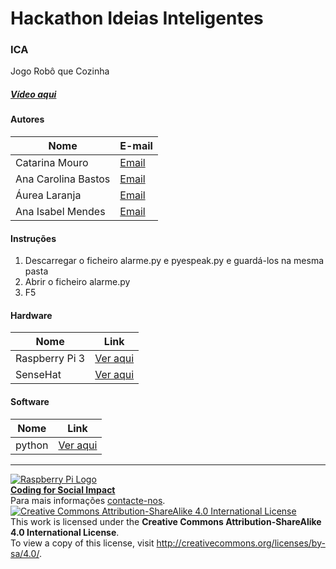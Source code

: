 ﻿# Hackathon Ideias Inteligentes

### ICA

Jogo Robô que Cozinha
  
##### [Vídeo aqui](https://drive.google.com/file/d/0B_pUAOPBkih7RXJKczRDZ1pvbVU/view?usp=sharing)  
  
#### Autores  

|Nome  |E-mail  |  
|---|---|    
|Catarina Mouro  |[Email](mailto:cathy.mouro.sousa@gmail.com)  |  
|Ana Carolina Bastos  |[Email](mailto:anacarolinarocha@sapo.pt)  |  
|Áurea Laranja  |[Email](mailto:aurealaranja@gmail.com)  |  
|Ana Isabel Mendes  |[Email](mailto:anamendes700@gmail.com)  |  

#### Instruções

1. Descarregar o ficheiro alarme.py e pyespeak.py e guardá-los na mesma pasta
2. Abrir o ficheiro alarme.py
3. F5

#### Hardware  

|Nome  |Link  |  
|---|---|  
|Raspberry Pi 3  |[Ver aqui](http://www.raspberrypi.org)  |  
|SenseHat  |[Ver aqui](https://www.raspberrypi.org/?s=sense+hat)  |

#### Software  

|Nome  |Link  |  
|---|---|    
|python |[Ver aqui](https://www.python.org/)  |    


***  
[![Raspberry Pi Logo](https://upload.wikimedia.org/wikipedia/en/thumb/c/cb/Raspberry_Pi_Logo.svg/50px-Raspberry_Pi_Logo.svg.png)](http://raspberrypi.org)   
[**Coding for Social Impact**](http://codingforsocialimpact.fe.up.pt)  
Para mais informações [contacte-nos](mailto:hello@codingforsocialimpact.org.com).  
[![Creative Commons Attribution-ShareAlike 4.0 International License](https://licensebuttons.net/l/by-sa/4.0/88x31.png)](http://creativecommons.org/licenses/by-sa/4.0/)  
This work is licensed under the **Creative Commons Attribution-ShareAlike 4.0 International License**.  
To view a copy of this license, visit http://creativecommons.org/licenses/by-sa/4.0/.  
